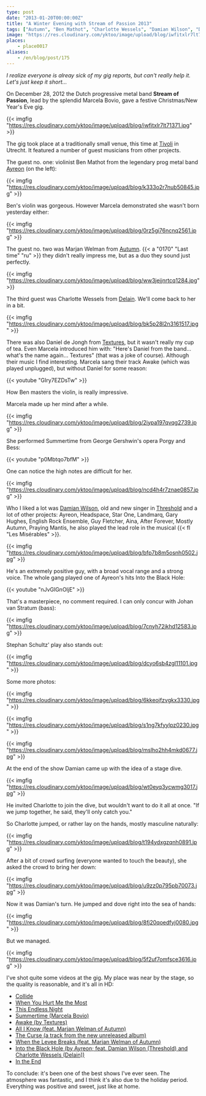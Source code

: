 ```yaml
---
type: post
date: "2013-01-20T00:00:00Z"
title: "A Winter Evening with Stream of Passion 2013"
tags: ["Autumn", "Ben Mathot", "Charlotte Wessels", "Damian Wilson", "Daniel de Jongh", "Delain", "Marcela Bovio", "Marjan Welman", "progressive metal", "Stream of Passion", "Tivoli de Helling", "Utrecht"]
image: "https://res.cloudinary.com/yktoo/image/upload/blog/iwfitxlr7lt71371.jpg"
places:
    - place0017
aliases:
    - /en/blog/post/175
---
```


*I realize everyone is alreay sick of my gig reports, but can't really help it. Let's just keep it short…*

On December 28, 2012 the Dutch progressive metal band **Stream of Passion**, lead by the splendid Marcela Bovio, gave a festive Christmas/New Year's Eve gig.

{{< imgfig "https://res.cloudinary.com/yktoo/image/upload/blog/iwfitxlr7lt71371.jpg" >}}

<!--more-->

The gig took place at a traditionally small venue, this time at [Tivoli](http://www.tivoli.nl/) in Utrecht. It featured a number of guest musicians from other projects.

The guest no. one: violinist Ben Mathot from the legendary prog metal band [Ayreon](http://www.arjenlucassen.com/content/arjens-projects/ayreon/) (on the left):

{{< imgfig "https://res.cloudinary.com/yktoo/image/upload/blog/k333o2r7nub50845.jpg" >}}

Ben's violin was gorgeous. However Marcela demonstrated she wasn't born yesterday either:

{{< imgfig "https://res.cloudinary.com/yktoo/image/upload/blog/0rz5gi76ncnq2561.jpg" >}}

The guest no. two was Marjan Welman from [Autumn](http://www.autumn-band.com/). {{< a "0170" "Last time" "ru" >}} they didn't really impress me, but as a duo they sound just perfectly.

{{< imgfig "https://res.cloudinary.com/yktoo/image/upload/blog/ww3jejjnrtcq1284.jpg" >}}

The third guest was Charlotte Wessels from [Delain](http://www.delain.nl/). We'll come back to her in a bit.

{{< imgfig "https://res.cloudinary.com/yktoo/image/upload/blog/bk5p28l2n3161517.jpg" >}}

There was also Daniel de Jongh from [Textures](http://texturesband.com/), but it wasn't really my cup of tea. Even Marcela introduced him with: "Here's Daniel from the band… what's the name again… Textures" (that was a joke of course). Although their music I find interesting. Marcela sang their track Awake (which was played unplugged), but without Daniel for some reason:

{{< youtube "GIry7EZDsTw" >}}

How Ben masters the violin, is really impressive.

Marcela made up her mind after a while.

{{< imgfig "https://res.cloudinary.com/yktoo/image/upload/blog/2iypa197qvqg2739.jpg" >}}

She performed Summertime from George Gershwin's opera Porgy and Bess:

{{< youtube "p0Mbtqo7bfM" >}}

One can notice the high notes are difficult for her.

{{< imgfig "https://res.cloudinary.com/yktoo/image/upload/blog/ncd4h4r7znae0857.jpg" >}}

Who I liked a lot was [Damian Wilson](http://www.damian-wilson.net/), old and new singer in [Threshold](http://www.thresh.net/) and a lot of other projects: Ayreon, Headspace, Star One, Landmarq, Gary Hughes, English Rock Ensemble, Guy Fletcher, Aina, After Forever, Mostly Autumn, Praying Mantis, he also played the lead role in the musical {{< fl "Les Misérables" >}}.

{{< imgfig "https://res.cloudinary.com/yktoo/image/upload/blog/bfp7b8m5osnh0502.jpg" >}}

He's an extremely positive guy, with a broad vocal range and a strong voice. The whole gang played one of Ayreon's hits Into the Black Hole:

{{< youtube "nJvGlGnOljE" >}}

That's a masterpiece, no comment required. I can only concur with Johan van Stratum (bass):

{{< imgfig "https://res.cloudinary.com/yktoo/image/upload/blog/7cnyh72jkhd12583.jpg" >}}

Stephan Schultz' play also stands out:

{{< imgfig "https://res.cloudinary.com/yktoo/image/upload/blog/dcyo6sb4zgl11101.jpg" >}}

Some more photos:

{{< imgfig "https://res.cloudinary.com/yktoo/image/upload/blog/6kkeojfzvgkx3330.jpg" >}}

{{< imgfig "https://res.cloudinary.com/yktoo/image/upload/blog/s1ng7kfyylpz0230.jpg" >}}

{{< imgfig "https://res.cloudinary.com/yktoo/image/upload/blog/mslho2hh4mkd0677.jpg" >}}

At the end of the show Damian came up with the idea of a stage dive.

{{< imgfig "https://res.cloudinary.com/yktoo/image/upload/blog/wt0eyq3ycwmg3017.jpg" >}}

He invited Charlotte to join the dive, but wouldn't want to do it all at once. "If we jump together, he said, they'll only catch you."

So Charlotte jumped, or rather lay on the hands, mostly masculine naturally:

{{< imgfig "https://res.cloudinary.com/yktoo/image/upload/blog/t194ydxgzqnh0891.jpg" >}}

After a bit of crowd surfing (everyone wanted to touch the beauty), she asked the crowd to bring her down:

{{< imgfig "https://res.cloudinary.com/yktoo/image/upload/blog/u9zz0p795pb70073.jpg" >}}

Now it was Damian's turn. He jumped and dove right into the sea of hands:

{{< imgfig "https://res.cloudinary.com/yktoo/image/upload/blog/8fj20qoedfyj0080.jpg" >}}

But we managed.

{{< imgfig "https://res.cloudinary.com/yktoo/image/upload/blog/5f2uf7omfsce3616.jpg" >}}

I've shot quite some videos at the gig. My place was near by the stage, so the quality is reasonable, and it's all in HD:

* [Collide](http://www.youtube.com/watch?v=UJk2WVThz50)
* [When You Hurt Me the Most](http://www.youtube.com/watch?v=X3AKSVeD6Z8)
* [This Endless Night](http://www.youtube.com/watch?v=Sabiq52rxG8)
* [Summertime (Marcela Bovio)](http://www.youtube.com/watch?v=p0Mbtqo7bfM)
* [Awake (by Textures)](http://www.youtube.com/watch?v=GIry7EZDsTw)
* [All I Know (feat. Marjan Welman of Autumn)](http://www.youtube.com/watch?v=-vrW7gtPVn0)
* [The Curse (a track from the new unreleased album)](http://www.youtube.com/watch?v=ZRGslfSHGNs)
* [When the Levee Breaks (feat. Marjan Welman of Autumn)](http://www.youtube.com/watch?v=aNsjmwjiYY0)
* [Into the Black Hole (by Ayreon; feat. Damian Wilson (Threshold) and Charlotte Wessels (Delain))](http://www.youtube.com/watch?v=nJvGlGnOljE)
* [In the End](http://www.youtube.com/watch?v=chW8Bo9pJjw)

To conclude: it's been one of the best shows I've ever seen. The atmosphere was fantastic, and I think it's also due to the holiday period. Everything was positive and sweet, just like at home.
